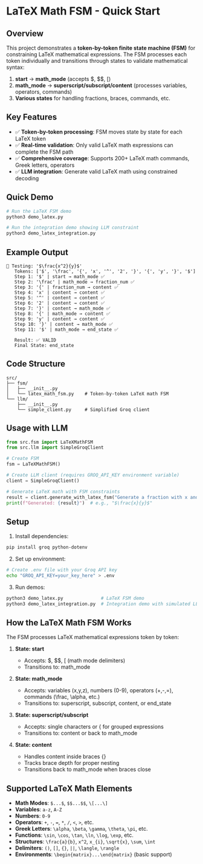 # LaTeX Math FSM - Quick Start

## Overview

This project demonstrates a **token-by-token finite state machine (FSM)** for constraining LaTeX mathematical expressions. The FSM processes each token individually and transitions through states to validate mathematical syntax:

1. **start** → **math_mode** (accepts $, $$, \[)
2. **math_mode** → **superscript/subscript/content** (processes variables, operators, commands)
3. **Various states** for handling fractions, braces, commands, etc.

## Key Features

- ✅ **Token-by-token processing**: FSM moves state by state for each LaTeX token
- ✅ **Real-time validation**: Only valid LaTeX math expressions can complete the FSM path
- ✅ **Comprehensive coverage**: Supports 200+ LaTeX math commands, Greek letters, operators
- ✅ **LLM integration**: Generate valid LaTeX math using constrained decoding

## Quick Demo

```bash
# Run the LaTeX FSM demo
python3 demo_latex.py

# Run the integration demo showing LLM constraint
python3 demo_latex_integration.py
```

## Example Output

```
📝 Testing: '$\frac{x^2}{y}$'
   Tokens: ['$', '\frac', '{', 'x', '^', '2', '}', '{', 'y', '}', '$']
   Step 1: '$' | start → math_mode ✅
   Step 2: '\frac' | math_mode → fraction_num ✅
   Step 3: '{' | fraction_num → content ✅
   Step 4: 'x' | content → content ✅
   Step 5: '^' | content → content ✅
   Step 6: '2' | content → content ✅
   Step 7: '}' | content → math_mode ✅
   Step 8: '{' | math_mode → content ✅
   Step 9: 'y' | content → content ✅
   Step 10: '}' | content → math_mode ✅
   Step 11: '$' | math_mode → end_state ✅
   
   Result: ✅ VALID
   Final State: end_state
```

## Code Structure

```
src/
├── fsm/
│   ├── __init__.py
│   └── latex_math_fsm.py    # Token-by-token LaTeX math FSM
└── llm/
    ├── __init__.py
    └── simple_client.py     # Simplified Groq client
```

## Usage with LLM

```python
from src.fsm import LaTeXMathFSM
from src.llm import SimpleGroqClient

# Create FSM
fsm = LaTeXMathFSM()

# Create LLM client (requires GROQ_API_KEY environment variable)
client = SimpleGroqClient()

# Generate LaTeX math with FSM constraints
result = client.generate_with_latex_fsm("Generate a fraction with x and y", fsm)
print(f"Generated: {result}")  # e.g., "$\frac{x}{y}$"
```

## Setup

1. Install dependencies:
```bash
pip install groq python-dotenv
```

2. Set up environment:
```bash
# Create .env file with your Groq API key
echo "GROQ_API_KEY=your_key_here" > .env
```

3. Run demos:
```bash
python3 demo_latex.py              # LaTeX FSM demo
python3 demo_latex_integration.py  # Integration demo with simulated LLM
```

## How the LaTeX Math FSM Works

The FSM processes LaTeX mathematical expressions token by token:

1. **State: start** 
   - Accepts: $, $$, \[ (math mode delimiters)
   - Transitions to: math_mode

2. **State: math_mode**
   - Accepts: variables (x,y,z), numbers (0-9), operators (+,-,=), commands (\frac, \alpha, etc.)
   - Transitions to: superscript, subscript, content, or end_state

3. **State: superscript/subscript**
   - Accepts: single characters or { for grouped expressions
   - Transitions to: content or back to math_mode

4. **State: content**
   - Handles content inside braces {}
   - Tracks brace depth for proper nesting
   - Transitions back to math_mode when braces close

## Supported LaTeX Math Elements

- **Math Modes**: `$...$`, `$$...$$`, `\[...\]`
- **Variables**: `a-z`, `A-Z`
- **Numbers**: `0-9`
- **Operators**: `+`, `-`, `=`, `*`, `/`, `<`, `>`, etc.
- **Greek Letters**: `\alpha`, `\beta`, `\gamma`, `\theta`, `\pi`, etc.
- **Functions**: `\sin`, `\cos`, `\tan`, `\ln`, `\log`, `\exp`, etc.
- **Structures**: `\frac{a}{b}`, `x^2`, `x_{i}`, `\sqrt{x}`, `\sum`, `\int`
- **Delimiters**: `()`, `[]`, `{}`, `||`, `\langle`, `\rangle`
- **Environments**: `\begin{matrix}...\end{matrix}` (basic support)
